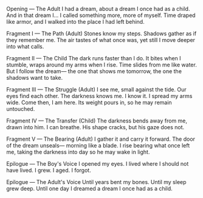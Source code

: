 Opening — The Adult
I had a dream, about a dream I once had as a child.
And in that dream I…
I called something more, more of myself.
Time draped like armor,
and I walked into the place I had left behind.

Fragment I — The Path (Adult)
Stones know my steps.
Shadows gather as if they remember me.
The air tastes of what once was,
yet still I move deeper
into what calls.

Fragment II — The Child
The dark runs faster than I do.
It bites when I stumble,
wraps around my arms when I rise.
Time slides from me like water.
But I follow the dream—
the one that shows me tomorrow,
the one the shadows want to take.

Fragment III — The Struggle (Adult)
I see me, small against the tide.
Our eyes find each other.
The darkness knows me. I know it.
I spread my arms wide.
Come then, I am here.
Its weight pours in,
so he may remain untouched.

Fragment IV — The Transfer (Child)
The darkness bends away from me,
drawn into him.
I can breathe.
His shape cracks,
but his gaze does not.

Fragment V — The Bearing (Adult)
I gather it and carry it forward.
The door of the dream unseals—
morning like a blade.
I rise bearing what once left me,
taking the darkness into day
so he may wake in light.

Epilogue — The Boy's Voice
I opened my eyes.
I lived where I should not have lived.
I grew.
I aged.
I forgot.

Epilogue — The Adult's Voice
Until years bent my bones.
Until my sleep grew deep.
Until one day
I dreamed a dream I once had as a child.
